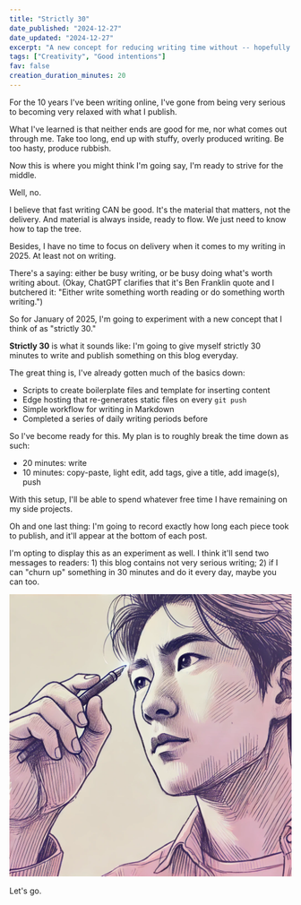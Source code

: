 ```yaml
---
title: "Strictly 30"
date_published: "2024-12-27"
date_updated: "2024-12-27"
excerpt: "A new concept for reducing writing time without -- hopefully -- reducing interestingness."
tags: ["Creativity", "Good intentions"]
fav: false
creation_duration_minutes: 20
---
```


For the 10 years I've been writing online, I've gone from being very serious to becoming very relaxed with what I publish.

What I've learned is that neither ends are good for me, nor what comes out through me. Take too long, end up with stuffy, overly produced writing. Be too hasty, produce rubbish.

Now this is where you might think I'm going say, I'm ready to strive for the middle.

Well, no.

I believe that fast writing CAN be good. It's the material that matters, not the delivery. And material is always inside, ready to flow. We just need to know how to tap the tree.

Besides, I have no time to focus on delivery when it comes to my writing in 2025. At least not on writing.

There's a saying: either be busy writing, or be busy doing what's worth writing about. (Okay, ChatGPT clarifies that it's Ben Franklin quote and I butchered it: "Either write something worth reading or do something worth writing.")

So for January of 2025, I'm going to experiment with a new concept that I think of as "strictly 30."

**Strictly 30** is what it sounds like: I'm going to give myself strictly 30 minutes to write and publish something on this blog everyday.

The great thing is, I've already gotten much of the basics down:

- Scripts to create boilerplate files and template for inserting content
- Edge hosting that re-generates static files on every `git push`
- Simple workflow for writing in Markdown
- Completed a series of daily writing periods before

So I've become ready for this. My plan is to roughly break the time down as such:

- 20 minutes: write
- 10 minutes: copy-paste, light edit, add tags, give a title, add image(s), push

With this setup, I'll be able to spend whatever free time I have remaining on my side projects.

Oh and one last thing: I'm going to record exactly how long each piece took to publish, and it'll appear at the bottom of each post.

I'm opting to display this as an experiment as well. I think it'll send two messages to readers: 1) this blog contains not very serious writing; 2) if I can "churn up" something in 30 minutes and do it every day, maybe you can too.

![person holding a pen looking like he has just been struck by an idea](./images/strictly-30.webp)

Let's go.
